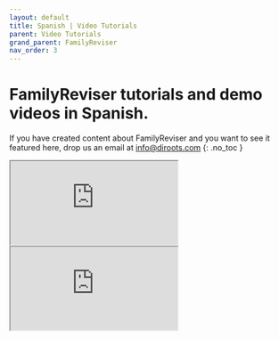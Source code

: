 ```yaml
---
layout: default
title: Spanish | Video Tutorials
parent: Video Tutorials
grand_parent: FamilyReviser
nav_order: 3
---
```


# FamilyReviser tutorials and demo videos in Spanish.
If you have created content about FamilyReviser and you want to see it featured here, drop us an email at info@diroots.com
{: .no_toc }

 <div class="di-iframe-container">
  <iframe
  title="FamilyReviser | Cómo gestionar familias Revit Family Reviser | Los mejores plugins para Revit |BIMdesign Consulting"
  class="di-responsive-iframe" 
  src="https://www.youtube.com/embed/n9OzYuLVXmc">
  </iframe>
</div> 

 <div class="di-iframe-container">
  <iframe
  title="FamilyReviser | C02-Diroots-Family Reviser"
  class="di-responsive-iframe" 
  src="https://www.youtube.com/embed/2piETsvXBBM">
  </iframe>
</div> 
